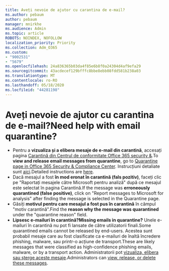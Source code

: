 ```yaml
---
title: Aveți nevoie de ajutor cu carantina de e-mail?
ms.author: pebaum
author: pebaum
manager: mnirkhe
ms.audience: Admin
ms.topic: article
ROBOTS: NOINDEX, NOFOLLOW
localization_priority: Priority
ms.collection: Adm_O365
ms.custom:
- "9002531"
- "5679"
ms.openlocfilehash: 24a836365b03da4f85e6b8f0a24304d4af9efa29
ms.sourcegitcommit: 43acdecef129bfffc8bbe8ebb08fdd581b238a03
ms.translationtype: MT
ms.contentlocale: ro-RO
ms.lasthandoff: 05/18/2020
ms.locfileid: "44281198"
---
```

# <a name="need-help-with-email-quarantine"></a><span data-ttu-id="876a4-102">Aveți nevoie de ajutor cu carantina de e-mail?</span><span class="sxs-lookup"><span data-stu-id="876a4-102">Need help with email quarantine?</span></span>

- <span data-ttu-id="876a4-103">Pentru a **vizualiza și a elibera mesaje de e-mail din carantină**, accesați pagina [Carantină din Centrul de conformitate Office 365 security &](https://protection.office.com/quarantine).</span><span class="sxs-lookup"><span data-stu-id="876a4-103">To **view and release email messages from quarantine**, go to [Quarantine page in Office 365 Security & Compliance Center](https://protection.office.com/quarantine).</span></span> <span data-ttu-id="876a4-104">Instrucțiuni detaliate sunt [aici](https://docs.microsoft.com/microsoft-365/security/office-365-security/find-and-release-quarantined-messages-as-a-user?view=o365-worldwide#view-your-quarantined-messages).</span><span class="sxs-lookup"><span data-stu-id="876a4-104">Detailed instructions are [here](https://docs.microsoft.com/microsoft-365/security/office-365-security/find-and-release-quarantined-messages-as-a-user?view=o365-worldwide#view-your-quarantined-messages).</span></span>
- <span data-ttu-id="876a4-105">Dacă mesajul a fost **în mod eronat în carantină (fals pozitiv)**, faceți clic pe "Raportați mesajele către Microsoft pentru analiză" după ce mesajul este selectat în pagina Carantină.</span><span class="sxs-lookup"><span data-stu-id="876a4-105">If the message was **erroneously quarantined (false positive)**, click on "Report messages to Microsoft for analysis" after finding the message is selected in the Quarantine page.</span></span> 
- <span data-ttu-id="876a4-106">Găsiți **motivul pentru care mesajul a fost pus în carantină** în câmpul "motiv carantină".</span><span class="sxs-lookup"><span data-stu-id="876a4-106">Find the **reason why the message was quarantined** under the "quarantine reason" field.</span></span>
- <span data-ttu-id="876a4-107">**Lipsesc e-mailuri în carantină?**</span><span class="sxs-lookup"><span data-stu-id="876a4-107">**Missing emails in quarantine?**</span></span> <span data-ttu-id="876a4-108">Unele e-mailuri în carantină nu pot fi lansate de către utilizatorii finali.</span><span class="sxs-lookup"><span data-stu-id="876a4-108">Some quarantined emails cannot be released by end-users.</span></span> <span data-ttu-id="876a4-109">Acestea sunt probabil mesaje care au fost clasificate ca e-mailuri de înaltă încredere phishing, malware, sau printr-o acțiune de transport.</span><span class="sxs-lookup"><span data-stu-id="876a4-109">These are likely messages that were classified as high-confidence phishing emails, malware, or by a transport action.</span></span> <span data-ttu-id="876a4-110">Administratorii pot [vizualiza, elibera sau șterge aceste mesaje](https://docs.microsoft.com/microsoft-365/security/office-365-security/manage-quarantined-messages-and-files?view=o365-worldwide).</span><span class="sxs-lookup"><span data-stu-id="876a4-110">Administrators can [view, release, or delete these messages](https://docs.microsoft.com/microsoft-365/security/office-365-security/manage-quarantined-messages-and-files?view=o365-worldwide).</span></span> 
